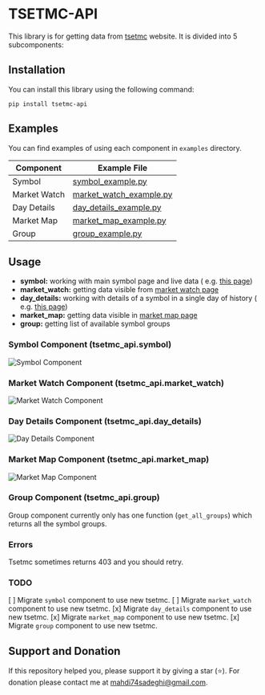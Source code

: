 # TSETMC-API

This library is for getting data from [tsetmc](http://tsetmc.com) website. It is divided into 5 subcomponents:

## Installation

You can install this library using the following command:

`pip install tsetmc-api`

## Examples

You can find examples of using each component in `examples` directory.

| Component    | Example File                                                |
|--------------|-------------------------------------------------------------|
| Symbol       | [symbol_example.py](examples/symbol_example.py)             |
| Market Watch | [market_watch_example.py](examples/market_watch_example.py) |
| Day Details  | [day_details_example.py](examples/day_details_example.py)   |
| Market Map   | [market_map_example.py](examples/market_map_example.py)     |
| Group        | [group_example.py](examples/group_example.py)               |

## Usage

- **symbol:** working with main symbol page and live data (
  e.g. [this page](http://www.tsetmc.com/loader.aspx?ParTree=151311&i=43362635835198978))
- **market_watch:** getting data visible from [market watch page](http://www.tsetmc.com/Loader.aspx?ParTree=15131F)
- **day_details:** working with details of a symbol in a single day of history (
  e.g. [this page](http://cdn.tsetmc.com/History/43362635835198978/20221029))
- **market_map:** getting data visible in [market map page](http://main.tsetmc.com/marketmap)
- **group:** getting list of available symbol groups

### Symbol Component (tsetmc_api.symbol)

![Symbol Component](https://github.com/mahs4d/tsetmc-api/blob/master/docs/images/Symbol.png?raw=true)

### Market Watch Component (tsetmc_api.market_watch)

![Market Watch Component](https://github.com/mahs4d/tsetmc-api/blob/master/docs/images/MarketWatch.png?raw=true)

### Day Details Component (tsetmc_api.day_details)

![Day Details Component](https://github.com/mahs4d/tsetmc-api/blob/master/docs/images/DayDetails.png?raw=true)

### Market Map Component (tsetmc_api.market_map)

![Market Map Component](https://github.com/mahs4d/tsetmc-api/blob/master/docs/images/MarketMap.png?raw=true)

### Group Component (tsetmc_api.group)

Group component currently only has one function (`get_all_groups`) which returns all the symbol groups.

### Errors

Tsetmc sometimes returns 403 and you should retry.

### TODO

[ ] Migrate `symbol` component to use new tsetmc.
[ ] Migrate `market_watch` component to use new tsetmc.
[x] Migrate `day_details` component to use new tsetmc.
[x] Migrate `market_map` component to use new tsetmc.
[x] Migrate `group` component to use new tsetmc.

## Support and Donation

If this repository helped you, please support it by giving a star (:star:).
For donation please contact me at [mahdi74sadeghi@gmail.com](mailto:mahdi74sadeghi@gmail.com).
